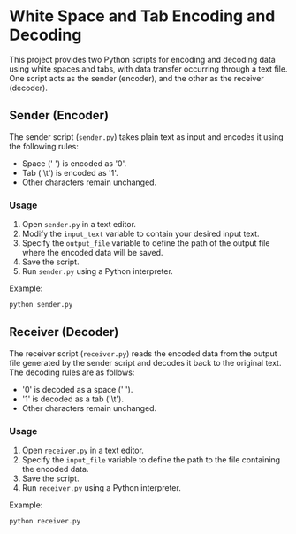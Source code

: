 # White Space and Tab Encoding and Decoding

This project provides two Python scripts for encoding and decoding data using white spaces and tabs, with data transfer occurring through a text file. One script acts as the sender (encoder), and the other as the receiver (decoder).

## Sender (Encoder)

The sender script (`sender.py`) takes plain text as input and encodes it using the following rules:
- Space (' ') is encoded as '0'.
- Tab ('\t') is encoded as '1'.
- Other characters remain unchanged.

### Usage

1. Open `sender.py` in a text editor.
2. Modify the `input_text` variable to contain your desired input text.
3. Specify the `output_file` variable to define the path of the output file where the encoded data will be saved.
4. Save the script.
5. Run `sender.py` using a Python interpreter.

Example:
```python
python sender.py
```

## Receiver (Decoder)

The receiver script (`receiver.py`) reads the encoded data from the output file generated by the sender script and decodes it back to the original text. The decoding rules are as follows:

- '0' is decoded as a space (' ').
- '1' is decoded as a tab ('\t').
- Other characters remain unchanged.

### Usage

1. Open `receiver.py` in a text editor.
2. Specify the `input_file` variable to define the path to the file containing the encoded data.
3. Save the script.
4. Run `receiver.py` using a Python interpreter.

Example:
```python
python receiver.py
